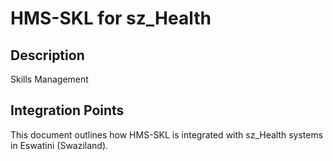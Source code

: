 # HMS-SKL for sz_Health

## Description

Skills Management

## Integration Points

This document outlines how HMS-SKL is integrated with sz_Health systems in Eswatini (Swaziland).
